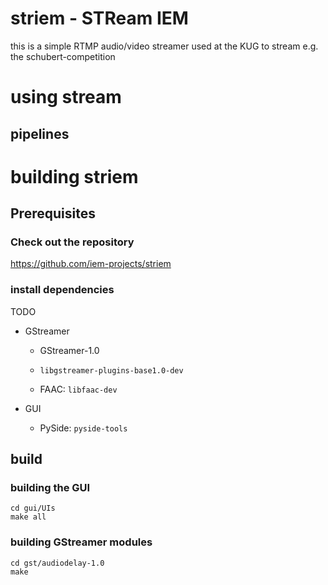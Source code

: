 striem - STReam IEM
===================

this is a simple RTMP audio/video streamer
used at the KUG to stream e.g. the schubert-competition



# using stream

## pipelines



# building striem

## Prerequisites

### Check out the repository

https://github.com/iem-projects/striem

### install dependencies

TODO

- GStreamer

  - GStreamer-1.0

  - `libgstreamer-plugins-base1.0-dev`

  - FAAC: `libfaac-dev`

- GUI

  - PySide: `pyside-tools`


## build

### building the GUI

    cd gui/UIs
    make all


### building GStreamer modules

    cd gst/audiodelay-1.0
    make
